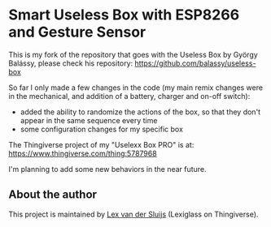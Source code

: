 # Smart Useless Box with ESP8266 and Gesture Sensor

This is my fork of the repository that goes with the Useless Box by György Balássy, please check his repository: https://github.com/balassy/useless-box

So far I only made a few changes in the code (my main remix changes were in the mechanical, and addition of a battery, charger and on-off switch):
- added the ability to randomize the actions of the box, so that they don't appear in the same sequence every time
- some configuration changes for my specific box

The Thingiverse project of my "Uselexx Box PRO" is at: https://www.thingiverse.com/thing:5787968

I'm planning to add some new behaviors in the near future.

## About the author

This project is maintained by [Lex van der Sluijs](https://linkedin.com/in/lexvandersluijs) (Lexiglass on Thingiverse).
